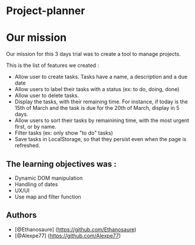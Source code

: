 # Project-planner

# Our mission
Our mission for this 3 days trial was to create a tool to manage projects.

This is the list of features we created :
- Allow user to create tasks. Tasks have a name, a description and a due date
- Allow users to label their tasks with a status (ex: to do, doing, done)
- Allow user to delete tasks.
- Display the tasks, with their remaining time. For instance, if today is the 15th of March and the task is due for the 20th of March, display in 5 days.
- Allow users to sort their tasks by remainining time, with the most urgent first, or by name.
- Filter tasks (ex: only show "to do" tasks)
- Save tasks in LocalStorage, so that they persist even when the page is refreshed.

## The learning objectives was :

- Dynamic DOM manipulation
- Handling of dates
- UX/UI
- Use map and filter function

## Authors

- [@Ethanosaure] (https://github.com/Ethanosaure)
- [@Alexpe77] (https://github.com/Alexpe77)
